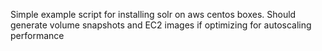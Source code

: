 Simple example script for installing solr on aws centos boxes.
Should generate volume snapshots and EC2 images if optimizing for autoscaling performance

